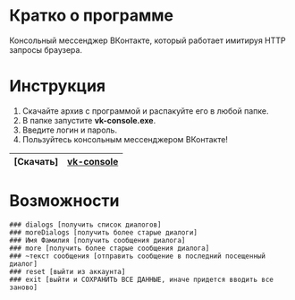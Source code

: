 # Кратко о программе
Консольный мессенджер ВКонтакте, который работает имитируя HTTP запросы браузера.
# Инструкция
1. Скачайте архив с программой и распакуйте его в любой папке.
2. В папке запустите **vk-console.exe**.
3. Введите логин и пароль.
4. Пользуйтесь консольным мессенджером ВКонтакте!

| [Скачать]  | [vk-console](https://github.com/nayutalienx/vk-console-not-api/releases/download/0.0/vk-console.zip) |
| ------------- | ------------- |

# Возможности

    ### dialogs [получить список диалогов]
    ### moreDialogs [получить более старые диалоги]
    ### Имя Фамилия [получить сообщения диалога]
    ### more [получить более старые сообщения диалога]
    ### ~текст сообщения [отправить сообщение в последний посещенный диалог]
    ### reset [выйти из аккаунта]
    ### exit [выйти и СОХРАНИТЬ ВСЕ ДАННЫЕ, иначе придется вводить все заново]

